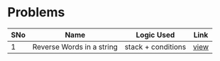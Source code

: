 # Problems

SNo | Name | Logic Used | Link |
----|------|------------|------|
1 | Reverse Words in a string | stack + conditions | [view](reverse_words.cpp)